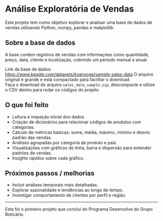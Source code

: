 # Análise Exploratória de Vendas

Este projeto tem como objetivo explorar e analisar uma base de dados de vendas utilizando Python, numpy, pandas e matplotlib.

## Sobre a base de dados

A base contém registros de vendas com informações como quantidade, preço, data, cliente e localização, cobrindo um período mensal e anual.

Link da base de dados: https://www.kaggle.com/datasets/kyanyoga/sample-sales-data
O arquivo original é grande e está compactado para facilitar o download.  
Faça o download do arquivo `sales_data_sample.zip`, descompacte e utilize o CSV dentro para rodar os códigos do projeto.

## O que foi feito

- Leitura e inspeção inicial dos dados.
- Criação de dicionários para relacionar códigos de produtos com categorias.
- Cálculo de métricas básicas: soma, média, máximo, mínimo e desvio padrão das vendas.
- Análises agrupadas por categoria de produto e país.
- Visualizações com gráficos de linha, barra e dispersão para entender padrões de vendas.
- Insights rápidos sobre cada gráfico.

## Próximos passos / melhorias

- Incluir análises temporais mais detalhadas.
- Explorar sazonalidade e tendências ao longo do tempo.
- Investigar comportamento de clientes por perfil e região.

---

Este foi o primeiro projeto que concluí do Programa Desenvolve do Grupo Boticário.
